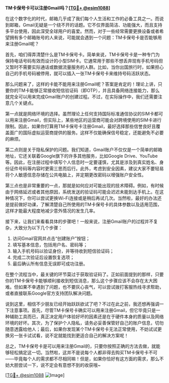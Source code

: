 **TM卡保号卡可以注册Gmail吗？[[TG💪+ @esim1088](https://t.me/s/esim1088)]**

在这个数字化的时代，邮箱几乎成了我们每个人生活和工作的必备工具之一。而说到邮箱，Gmail无疑是一个绕不开的话题。它不仅界面简洁、功能强大，而且支持多平台使用，因此深受全球用户的喜爱。然而，对于一些经常需要更换设备或者希望拥有多个邮箱账号的人来说，可能就会遇到一个问题：TM卡保号卡是否能够用来注册Gmail呢？

首先，咱们得弄清楚什么是TM卡保号卡。简单来说，TM卡保号卡是一种专门为保持电话号码有效而设计的小型SIM卡。它通常用于那些不想丢弃现有手机号码但又暂时不需要实际通话或数据流量服务的人群。比如，当你出国旅行时，如果担心自己的手机号码被停用，就可以插入一张TM卡保号卡来维持号码活跃状态。

那么问题来了，这样的卡能不能用来注册Gmail呢？答案是肯定的！理论上讲，只要你的TM卡能够正常接收短信验证码（即OTP），并且具备网络连接能力，那么就完全可以用来完成Gmail账户的创建过程。不过，在实际操作中，我们还需要注意几个关键点。

第一点就是网络环境的选择。虽然理论上任何支持国际标准通信协议的SIM卡都可以用来注册Gmail，但实际上，某些地区的运营商可能会对跨境使用的SIM卡进行限制。因此，如果你打算用TM卡保号卡注册Gmail，最好选择那些信誉良好且覆盖面广的国际虚拟运营商提供的服务。这样不仅能确保信号稳定，还能避免不必要的麻烦。

第二点则是关于隐私保护的问题。我们知道，Gmail账户不仅仅是一个简单的邮箱地址，它还关联着Google旗下的许多其他服务，比如Google Drive、YouTube等。因此，在注册过程中填写个人信息时一定要谨慎，尤其是涉及到真实姓名、身份证件号码等内容时更需三思而后行。此外，考虑到安全因素，建议大家不要轻易将个人敏感信息存储在公共电脑上，并定期更改密码以增强账户安全性。

第三点也是非常重要的一点，那就是如何应对可能出现的技术障碍。例如，有时候由于网络延迟或者其他原因，系统发送的验证码可能会迟迟未能到达手机上。在这种情况下，你可以尝试更换Wi-Fi连接或是稍后再试几次。当然啦，最好的办法还是提前做好功课，了解清楚自己所使用的TM卡保号卡的具体参数以及适用范围，这样才能最大程度地减少意外情况的发生几率。

接下来，让我们来看看具体的步骤吧！一般来说，注册Gmail账户的过程并不复杂，大致分为以下几个步骤：

1. 访问Gmail官网并点击“创建账户”按钮；
2. 填写基本信息，包括用户名、密码等；
3. 输入手机号码以验证身份，并等待收到短信验证码；
4. 完成二次验证后设置恢复选项；
5. 最后确认所有信息无误即可成功注册。

在整个流程当中，最关键的环节莫过于获取验证码了。正如前面提到的那样，只要你的TM卡保号卡能够顺利接收到短信消息，那么这个步骤应该不会存在太大困难。但如果不幸遇到了问题，也不要灰心丧气，可以尝试拨打客服热线寻求帮助，或者直接联系Google官方支持团队解决问题。

说到这里，相信不少朋友已经开始跃跃欲试了吧？不过在此之前，我还想再强调一下注意事项。首先，尽管TM卡保号卡确实可以用来注册Gmail，但它毕竟只是一种辅助工具而已，真正决定用户体验好坏的因素还是在于硬件本身的质量以及网络环境的好坏。其次，为了保护个人隐私，请务必妥善保管好自己的账户信息，切勿随意透露给他人；最后，如果你发现某个TM卡保号卡无法正常使用，不妨试试更换另一张卡试试看，说不定就能找到更适合自己的解决方案呢！

总之，TM卡保号卡是可以用来注册Gmail的，只要你按照正确的方法去做，就能够轻松搞定这一切。当然啦，这并不是说每个人都非得去购买TM卡保号卡不可——毕竟每个人的需求都不尽相同嘛！但是，如果你恰好有这方面的需求，那么不妨大胆尝试一下，说不定会有意想不到的收获哦~

[[TG💪+ @esim1088](https://t.me/s/esim1088) ![Image](https://i.postimg.cc/4NQfJmqS/Snipaste-2025-05-13-00-14-12.png)]